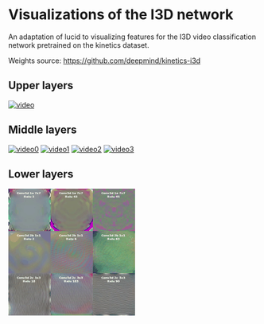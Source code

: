 # Visualizations of the I3D network

An adaptation of lucid to visualizing features for the I3D
video classification network pretrained on the kinetics dataset.

Weights source: 
https://github.com/deepmind/kinetics-i3d


## Upper layers

[![video](https://raw.githubusercontent.com/Arseny-N/c3d-vis/master/images/upper_layers.gif)](https://youtu.be/vt5fpE0bzSY)

## Middle layers

[![video0](https://raw.githubusercontent.com/Arseny-N/c3d-vis/master/images/middle_layers_0.gif)](https://youtu.be/gh4YevZwdxo)
[![video1](https://raw.githubusercontent.com/Arseny-N/c3d-vis/master/images/middle_layers_1.gif)](https://youtu.be/ecemlLphnsc)
[![video2](https://raw.githubusercontent.com/Arseny-N/c3d-vis/master/images/middle_layers_2.gif)](https://youtu.be/TKAXHMWmJDU)
[![video3](https://raw.githubusercontent.com/Arseny-N/c3d-vis/master/images/middle_layers_3.gif)](https://youtu.be/gqOiKc8V0Io)

## Lower layers

[![video](https://raw.githubusercontent.com/Arseny-N/c3d-vis/master/images/lower_layers.gif)](https://youtu.be/W4zUmejOVlA)

